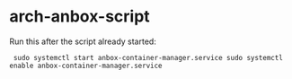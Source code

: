 # arch-anbox-script

Run this after the script already started:

`
sudo systemctl start anbox-container-manager.service
sudo systemctl enable anbox-container-manager.service`

